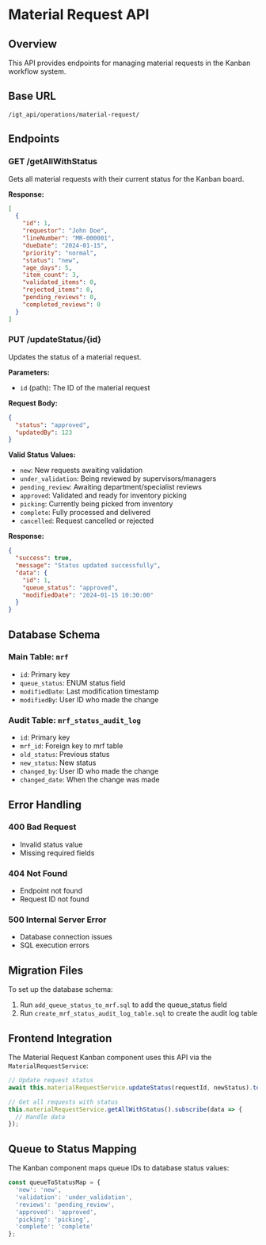 # Material Request API

## Overview
This API provides endpoints for managing material requests in the Kanban workflow system.

## Base URL
`/igt_api/operations/material-request/`

## Endpoints

### GET /getAllWithStatus
Gets all material requests with their current status for the Kanban board.

**Response:**
```json
[
  {
    "id": 1,
    "requestor": "John Doe",
    "lineNumber": "MR-000001",
    "dueDate": "2024-01-15",
    "priority": "normal",
    "status": "new",
    "age_days": 5,
    "item_count": 3,
    "validated_items": 0,
    "rejected_items": 0,
    "pending_reviews": 0,
    "completed_reviews": 0
  }
]
```

### PUT /updateStatus/{id}
Updates the status of a material request.

**Parameters:**
- `id` (path): The ID of the material request

**Request Body:**
```json
{
  "status": "approved",
  "updatedBy": 123
}
```

**Valid Status Values:**
- `new`: New requests awaiting validation
- `under_validation`: Being reviewed by supervisors/managers
- `pending_review`: Awaiting department/specialist reviews
- `approved`: Validated and ready for inventory picking
- `picking`: Currently being picked from inventory
- `complete`: Fully processed and delivered
- `cancelled`: Request cancelled or rejected

**Response:**
```json
{
  "success": true,
  "message": "Status updated successfully",
  "data": {
    "id": 1,
    "queue_status": "approved",
    "modifiedDate": "2024-01-15 10:30:00"
  }
}
```

## Database Schema

### Main Table: `mrf`
- `id`: Primary key
- `queue_status`: ENUM status field
- `modifiedDate`: Last modification timestamp
- `modifiedBy`: User ID who made the change

### Audit Table: `mrf_status_audit_log`
- `id`: Primary key
- `mrf_id`: Foreign key to mrf table
- `old_status`: Previous status
- `new_status`: New status
- `changed_by`: User ID who made the change
- `changed_date`: When the change was made

## Error Handling

### 400 Bad Request
- Invalid status value
- Missing required fields

### 404 Not Found
- Endpoint not found
- Request ID not found

### 500 Internal Server Error
- Database connection issues
- SQL execution errors

## Migration Files

To set up the database schema:

1. Run `add_queue_status_to_mrf.sql` to add the queue_status field
2. Run `create_mrf_status_audit_log_table.sql` to create the audit log table

## Frontend Integration

The Material Request Kanban component uses this API via the `MaterialRequestService`:

```typescript
// Update request status
await this.materialRequestService.updateStatus(requestId, newStatus).toPromise();

// Get all requests with status
this.materialRequestService.getAllWithStatus().subscribe(data => {
  // Handle data
});
```

## Queue to Status Mapping

The Kanban component maps queue IDs to database status values:

```typescript
const queueToStatusMap = {
  'new': 'new',
  'validation': 'under_validation',
  'reviews': 'pending_review',
  'approved': 'approved',
  'picking': 'picking',
  'complete': 'complete'
};
```
